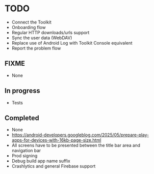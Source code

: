 # TODO

- Connect the Toolkit
- Onboarding flow
- Regular HTTP downloads/urls support
- Sync the user data (WebDAV)
- Replace use of Android Log with Toolkit Console equivalent
- Report the problem flow

## FIXME

- None

## In progress

- Tests

## Completed

- None
- https://android-developers.googleblog.com/2025/05/prepare-play-apps-for-devices-with-16kb-page-size.html
- All screens have to be presented between the title bar area and navigation bar
- Prod signing
- Debug build app name suffix
- Crashlytics and general Firebase support
